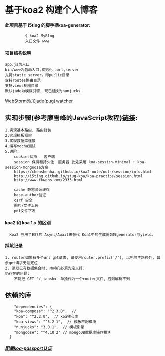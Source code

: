 基于koa2 构建个人博客
========================

#### 此项目基于 i5ting 的脚手架koa-generator:
             $ koa2 MyBlog
             入口文件 www
             
#### 项目结构说明  
    app.js为入口
    bin/www为启动入口,初始化 port,server
    支持static server，即public目录
    支持routes路由目录
    支持views视图目录
    默认jade为模板引擎, 现已替换为nunjucks
             
[WebStorm添加jade(pug) watcher](http://blog.csdn.net/stSahana/article/details/52191517)
## 实现步骤(参考廖雪峰的JavaScript教程)[链接](http://www.liaoxuefeng.com/wiki/001434446689867b27157e896e74d51a89c25cc8b43bdb3000/001472286125147031e735933574ae099842afd31be80d1000):
```
1.实现基本路由, 路由封装
2.实现模板框架
3.实现数据库连接
4.编写mocha测试
5.进阶: 
    cookies保持   客户端
    session 保持和持久化  服务器 此处采用 koa-session-minimal + koa-session-mongoose方案
    https://chenshenhai.github.io/koa2-note/note/session/info.html
    http://i5ting.github.io/stuq-koa/koa-practice/session.html
    http://www.fkwebs.com/2333.html
    
    cache 静态资源缓存
    base-author验证
    csrf 安全
    图片/文件上传
    pdf文件下发    
```

#### koa2 和 koa 1.x 的区别
      Koa2 应用了ES7的 Async/Await来替代 Koa1中的生成器函数generator与yield。
#### 踩坑记录
    1. router如果有多个url get请求, 请使用router.prefix('/'), 以免除主路径外, 其余get请求无法定位
    2. 读取已有数据集合时, Model必须先定义好.
    仍存在的问题: 
        不能把 GET '/jianshu' 单独作为一个router文件, 否则解析不到
## 依赖的库
```
    "dependencies": {
    "koa-compose": "^2.3.0",  // 
    "koa": "^2.2.0",  // koa核心库
    "koa-views": "^5.2.1",  // 模板匹配模块
    "nunjucks": "3.0.1",  // 模板引擎
    "mongoose": "^4.10.2" // mongoDB数据库操作模块
  }
  ```

##### [配置koa-passport认证](http://blog.csdn.net/a1035434631/article/details/78752271)